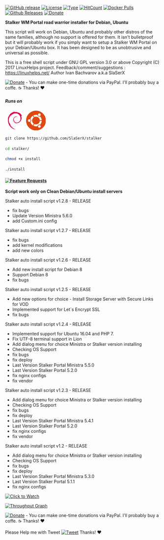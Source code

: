[![GitHub release](https://img.shields.io/github/release/qubyte/rubidium.svg)](https://github.com/slaserx/stalker)
[![License](https://img.shields.io/badge/license-GPL--3.0-red.svg)](https://opensource.org/licenses/GPL-3.0)
[![Type](https://img.shields.io/badge/type-%2Fbin%2Fsh-red.svg)](https://en.wikipedia.org/?title=Bourne_shell)
[![HitCount](http://hits.dwyl.io/slaserx/stalker.svg)](http://hits.dwyl.io/slaserx/stalker)
[![Docker Pulls](https://img.shields.io/docker/pulls/slaserx/stalker-portal.svg)](https://hub.docker.com/r/slaserx/stalker-portal/)
[![Github Releases](https://img.shields.io/github/downloads/atom/atom/latest/total.svg)](http://github.com/SlaSerX/stalker)
[![Donate](https://img.shields.io/badge/Donate-PayPal-blue.svg)](https://www.paypal.com/cgi-bin/webscr?cmd=_donations&business=ivan@itbox.bg&item_name=LinuxHelps%20Support&currency_code=EUR)

<b>Stalker WM Portal road warrior installer for Debian, Ubuntu</b>

This script will work on Debian, Ubuntu and probably other distros
of the same families, although no support is offered for them. It isn't
bulletproof but it will probably work if you simply want to setup a Stalker WM Portal on
your Debian/Ubuntu box. It has been designed to be as unobtrusive and
universal as possible.

This is a free shell script under GNU GPL version 3.0 or above
Copyright (C) 2017 LinuxHelps project.
Feedback/comment/suggestions : https://linuxhelps.net/
Author Ivan Bachvarov a.k.a SlaSerX

[![Donate](https://img.shields.io/badge/Donate-PayPal-blue.svg)](https://www.paypal.com/cgi-bin/webscr?cmd=_donations&business=ivan@itbox.bg&item_name=LinuxHelps%20Support&currency_code=EUR) - You can make one-time donations via PayPal. I'll probably buy a coffe. :coffee:
Thanks! :heart:

##### Runs on
[![Debian](https://raw.githubusercontent.com/slaserx/icons/master/64x64/debian.png)](https://www.debian.org)
[![Ubuntu](https://raw.githubusercontent.com/slaserx/icons/master/64x64/ubuntu.png)](https://www.ubuntu.com)


```sh
git clone https://github.com/SlaSerX/stalker

cd stalker/

chmod +x install

./install
```

#### [![Feature Requests](https://cloud.githubusercontent.com/assets/390379/10127973/045b3a96-6560-11e5-9b20-31a2032956b2.png)](http://feathub.com/SlaSerX/stalker)

<b>Script work only on Clean Debian/Ubuntu install servers</b>


Stalker auto install script v1.2.8 - RELEASE
  * fix bugs
  * Update Version Ministra 5.6.0
  * add Custom.ini config


Stalker auto install script v1.2.7 - RELEASE
  * fix bugs
  * add kernel modifications
  * add new colors


Stalker auto install script v1.2.6 - RELEASE
  * Add new install script for Debian 8
  * Support Debian 8
  * fix bugs

Stalker auto install script v1.2.5 - RELEASE
  * Add new options for choice - Install Storage Server with Secure Links for VOD
  * Implemented support for Let`s Encrypt SSL
  * fix bugs


Stalker auto install script v1.2.4 - RELEASE

  * Implemented support for Ubuntu 16.04 and PHP 7.
  * Fix UTF-8 terminal support in Lion
  * Add dialog menu for choice Ministra or Stalker version installing
  * Checking OS Support
  * fix bugs
  * fix deploy
  * Last Version Stalker Portal Ministra 5.5.0
  * Last Version Stalker Portal 5.2.0
  * fix nginx configs
  * fix vendor

Stalker auto install script v1.2.3 - RELEASE

  * Add dialog menu for choice Ministra or Stalker version installing
  * Checking OS Support
  * fix bugs
  * fix deploy
  * Last Version Stalker Portal Ministra 5.4.1
  * Last Version Stalker Portal 5.2.0
  * fix nginx configs
  * fix vendor 


Stalker auto install script v1.2 - RELEASE
  
  * Add dialog menu for choice Ministra or Stalker version installing
  * Checking OS Support
  * fix bugs
  * fix deploy
  * Last Version Stalker Portal Ministra 5.3.0
  * Last Version Stalker Portal 5.1.1
  * fix nginx configs
  

[![Click to Watch](https://img.youtube.com/vi/Ibybv_k5WGs/0.jpg)](https://www.youtube.com/watch?v=Ibybv_k5WGs "Click to Watch")


[![Throughput Graph](https://graphs.waffle.io/SlaSerX/stalker/throughput.svg)](https://waffle.io/SlaSerX/stalker/metrics/throughput)


[![Donate](https://img.shields.io/badge/Donate-PayPal-blue.svg)](https://www.paypal.com/cgi-bin/webscr?cmd=_donations&business=ivan@itbox.bg&item_name=LinuxHelps%20Support&currency_code=EUR) - You can make one-time donations via PayPal. I'll probably buy a coffe. :coffee:
Thanks! :heart:

Please Help me with Tweet [![Tweet](https://img.shields.io/twitter/url/http/shields.io.svg?style=social)](https://twitter.com/intent/tweet?text=Stalker%20WM%20Portal%20road%20warrior%20installer%20for%20Debian,%20Ubuntu&url=https://github.com/SlaSerX/stalker&via=Stalker&hashtags=iptv,linux,ubuntu,debian,infomir,stalker,ministra,kodi,libreelec,openelec) Thanks! :heart:
